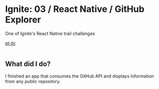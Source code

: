 <div valing="top">
  <h1>Ignite: 03 / React Native / GitHub Explorer</h1>
  <p>One of Ignite's React Native trail challenges</p>
  <nav>
    <div id="repository-buttons"/>
    <a class="navigation-link disabled" href="https://github.com/L-Marcel/ignite-03-react-native-github-explorer/blob/main/README.md" target="__blank__">
      pt-br
    </a>
  </nav>
</div>

<br/>

<div id="grid">
  <div id="grid-item">
    <h2>What did I <span>do</span>?</h2>
    <p>I finished an app that consumes the GitHub API and displays information from any public repository.</p>
  </div>
</div>

